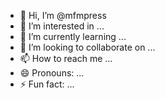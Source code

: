 - 👋 Hi, I’m @mfmpress
- 👀 I’m interested in ...
- 🌱 I’m currently learning ...
- 💞️ I’m looking to collaborate on ...
- 📫 How to reach me ...
- 😄 Pronouns: ...
- ⚡ Fun fact: ...

<!---
mfmpress/mfmpress is a ✨ special ✨ repository because its `README.md` (this file) appears on your GitHub profile.
You can click the Preview link to take a look at your changes.
--->
